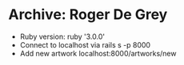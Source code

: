 # Archive: Roger De Grey

* Ruby version: ruby '3.0.0'
* Connect to localhost via rails s -p 8000 
* Add new artwork localhost:8000/artworks/new